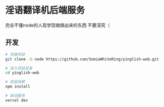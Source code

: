 # 淫语翻译机后端服务

完全不懂node的人现学现做搞出来的东西 不要深究（

## 开发

```bash
# 克隆项目
git clone -b node https://github.com/SomiaWhiteRing/yinglish-web.git

# 进入项目目录
cd yinglish-web

# 安装依赖
npm install

# 启动服务
vercel dev
```

